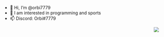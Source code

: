 - 👋 Hi, I’m @orbi7779
- 👀 I am interested in programming and sports
- 📫 Discord: Orbi#7779


<img src="https://lanyard.cnrad.dev/api/925362817031348285" align="right">
